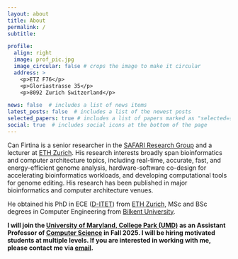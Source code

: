 ```yaml
---
layout: about
title: About
permalink: /
subtitle:

profile:
  align: right
  image: prof_pic.jpg
  image_circular: false # crops the image to make it circular
  address: >
    <p>ETZ F76</p>
    <p>Gloriastrasse 35</p>
    <p>8092 Zurich Switzerland</p>

news: false  # includes a list of news items
latest_posts: false  # includes a list of the newest posts
selected_papers: true # includes a list of papers marked as "selected={true}"
social: true  # includes social icons at the bottom of the page
---
```


Can Firtina is a senior researcher in the [SAFARI Research Group](https://safari.ethz.ch) and a lecturer at [ETH Zurich](https://ethz.ch/en.html). His research interests broadly span bioinformatics and computer architecture topics, including real-time, accurate, fast, and energy-efficient genome analysis, hardware-software co-design for accelerating bioinformatics workloads, and developing computational tools for genome editing. His research has been published in major bioinformatics and computer architecture venues.

He obtained his PhD in ECE ([D-ITET](https://ee.ethz.ch)) from [ETH Zurich](https://ethz.ch/en.html), MSc and BSc degrees in Computer Engineering from [Bilkent University](https://www.bilkent.edu.tr).

**I will join the [University of Maryland, College Park (UMD)](https://umd.edu) as an Assistant Professor of [Computer Science](https://www.cs.umd.edu) in Fall 2025. I will be hiring motivated students at multiple levels. If you are interested in working with me, please contact me via [email](mailto:canfirtina@gmail.com).**